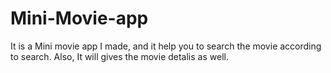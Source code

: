 # Mini-Movie-app
It is a Mini movie app I made, and it help you to search the movie according to search. Also, It will gives the movie detalis as well.
